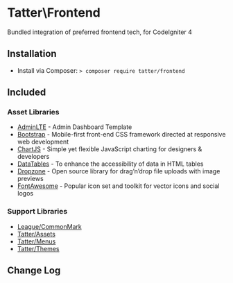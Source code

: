 # Tatter\Frontend

Bundled integration of preferred frontend tech, for CodeIgniter 4

## Installation

* Install via Composer: `> composer require tatter/frontend`

## Included

### Asset Libraries

* [AdminLTE](https://adminlte.io) - Admin Dashboard Template
* [Bootstrap](https://getbootstrap.com) - Mobile-first front-end CSS framework directed at responsive web development
* [ChartJS](https://www.chartjs.org) - Simple yet flexible JavaScript charting for designers & developers
* [DataTables](https://datatables.net) - To enhance the accessibility of data in HTML tables
* [Dropzone](https://www.dropzonejs.com) - Open source library for drag’n’drop file uploads with image previews
* [FontAwesome](https://fontawesome.com) - Popular icon set and toolkit for vector icons and social logos

### Support Libraries

* [League/CommonMark](https://packagist.org/packages/league/commonmark)
* [Tatter/Assets](https://packagist.org/packages/tatter/assets)
* [Tatter/Menus](https://packagist.org/packages/tatter/menus)
* [Tatter/Themes](https://packagist.org/packages/tatter/themes)

## Change Log

